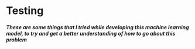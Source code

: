 # Testing
##### These are some things that I tried while developing this machine learning model, to try and get a better understanding of how to go about this problem
